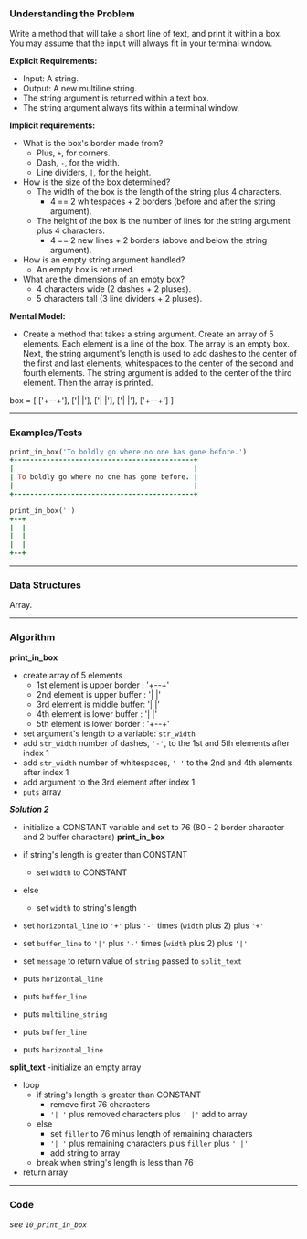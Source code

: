 ### Understanding the Problem
Write a method that will take a short line of text, and print it within a box.
You may assume that the input will always fit in your terminal window.

**Explicit Requirements:**

- Input: A string.
- Output: A new multiline string.
- The string argument is returned within a text box.
- The string argument always fits within a terminal window.

**Implicit requirements:**

- What is the box's border made from?
    - Plus, `+`, for corners.
    - Dash, `-`, for the width.
    - Line dividers, `|`, for the height.
- How is the size of the box determined?
    - The width of the box is the length of the string plus 4 characters.
      - 4 == 2 whitespaces + 2 borders (before and after the string argument).
    - The height of the box is the number of lines for the string argument plus 4 characters.
      - 4 == 2 new lines + 2 borders (above and below the string argument).
- How is an empty string argument handled?
    - An empty box is returned.
- What are the dimensions of an empty box?
    - 4 characters wide (2 dashes + 2 pluses).
    - 5 characters tall (3 line dividers + 2 pluses).

**Mental Model:**

- Create a method that takes a string argument.  Create an array of 5 elements.  Each element is a line of the box.  The array is an empty box.  Next, the string argument's length is used to add dashes to the center of the first and last elements, whitespaces to the center of the second and fourth elements.  The string argument is added to the center of the third element.  Then the array is printed.

box = [
  ['+--+'],
  ['|  |'],
  ['|  |'],
  ['|  |'],
  ['+--+']
]

---
### Examples/Tests
```ruby
print_in_box('To boldly go where no one has gone before.')
+--------------------------------------------+
|                                            |
| To boldly go where no one has gone before. |
|                                            |
+--------------------------------------------+

print_in_box('')
+--+
|  |
|  |
|  |
+--+
```
---
### Data Structures
Array.

---
### Algorithm
**print_in_box**
- create array of 5 elements
  - 1st element is upper border : '+--+'
  - 2nd element is upper buffer : '|  |'
  - 3rd element is middle buffer: '|  |'
  - 4th element is lower buffer : '|  |'
  - 5th element is lower border : '+--+'
- set argument's length to a variable: `str_width`
- add `str_width` number of dashes, `'-'`, to the 1st and 5th elements after index 1
- add `str_width` number of whitespaces, `' '` to the 2nd and 4th elements after index 1
- add argument to the 3rd element after index 1
- `puts` array


***Solution 2***
- initialize a CONSTANT variable and set to 76 (80 - 2 border character and 2 buffer characters)
**print_in_box**
- if string's length is greater than CONSTANT
  - set `width` to CONSTANT
- else
  - set `width` to string's length

- set `horizontal_line` to `'+'` plus `'-'` times (`width` plus 2) plus `'+'`
- set `buffer_line` to `'|'` plus `'-'` times (`width` plus 2) plus `'|'`
- set `message` to return value of `string` passed to `split_text`

- puts `horizontal_line`
- puts `buffer_line`
- puts `multiline_string`
- puts `buffer_line`
- puts `horizontal_line`

**split_text**
-initialize an empty array
- loop
  - if string's length is greater than CONSTANT
    - remove first 76 characters
    - `'| '` plus removed characters plus `' |'`
    add to array
  - else
    - set `filler` to 76 minus length of remaining characters
    - `'| '` plus remaining characters plus `filler` plus `' |'`
    - add string to array
  - break when string's length is less than 76
- return array 

---
### Code
*see `10_print_in_box`*
